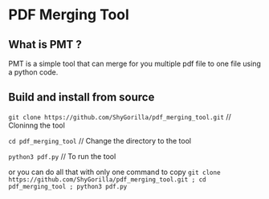 # PDF Merging Tool

## What is PMT ?
PMT is a simple tool that can merge for you multiple pdf file to one file using a python code.

## Build and install from source
`git clone https://github.com/ShyGorilla/pdf_merging_tool.git` // Cloninng the tool

`cd pdf_merging_tool` // Change the directory to the tool

`python3 pdf.py` // To run the tool

or you can do all that with only one command to copy
`git clone https://github.com/ShyGorilla/pdf_merging_tool.git ; cd pdf_merging_tool ; python3 pdf.py`
